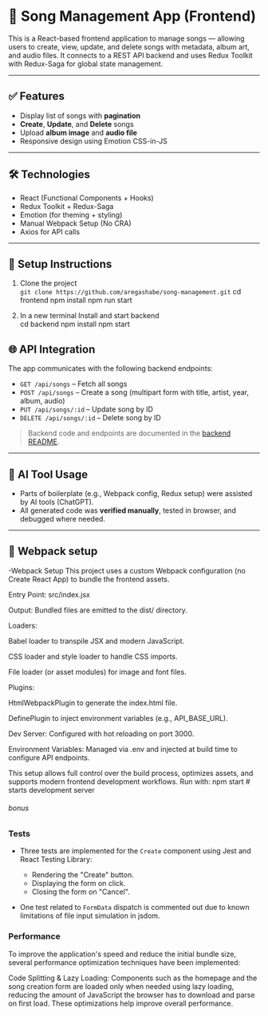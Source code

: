 # 🎵 Song Management App (Frontend)

This is a React-based frontend application to manage songs — allowing users to create, view, update, and delete songs with metadata, album art, and audio files. It connects to a REST API backend and uses Redux Toolkit with Redux-Saga for global state management.

---

## ✅ Features

- Display list of songs with **pagination**
- **Create**, **Update**, and **Delete** songs
- Upload **album image** and **audio file**
- Responsive design using Emotion CSS-in-JS

---

## 🛠 Technologies

- React  (Functional Components + Hooks)
- Redux Toolkit + Redux-Saga
- Emotion (for theming + styling)
- Manual Webpack Setup (No CRA)
- Axios for API calls

---

## 🚀 Setup Instructions

1. Clone the project  
   `git clone https://github.com/aregashabe/song-management.git`
   cd frontend
   npm install
  npm run start

2. In a new terminal Install and start backend   
cd backend
npm install
npm start

## 🌐 API Integration

The app communicates with the following backend endpoints:

- `GET /api/songs` – Fetch all songs  
- `POST /api/songs` – Create a song (multipart form with title, artist, year, album, audio)  
- `PUT /api/songs/:id` – Update song by ID  
- `DELETE /api/songs/:id` – Delete song by ID

> Backend code and endpoints are documented in the [backend README](../backend/README.md).

---

## 🧠 AI Tool Usage

- Parts of boilerplate (e.g., Webpack config, Redux setup) were assisted by AI tools (ChatGPT).
- All generated code was **verified manually**, tested in browser, and debugged where needed.

---

## 🧱 Webpack setup
-Webpack Setup
This project uses a custom Webpack configuration (no Create React App) to bundle the frontend assets.

Entry Point: src/index.jsx

Output: Bundled files are emitted to the dist/ directory.

Loaders:

Babel loader to transpile JSX and modern JavaScript.

CSS loader and style loader to handle CSS imports.

File loader (or asset modules) for image and font files.

Plugins:

HtmlWebpackPlugin to generate the index.html file.

DefinePlugin to inject environment variables (e.g., API_BASE_URL).

Dev Server: Configured with hot reloading on port 3000.

Environment Variables: Managed via .env and injected at build time to configure API endpoints.

This setup allows full control over the build process, optimizes assets, and supports modern frontend development workflows.
Run with:   npm  start   # starts development server


######      bonus


### Tests

- Three tests are implemented for the `Create` component using Jest and React Testing Library:
  - Rendering the "Create" button.
  - Displaying the form on click.
  - Closing the form on "Cancel".

- One test related to `FormData` dispatch is commented out due to known limitations of file input simulation in jsdom.


### Performance
To improve the application's speed and reduce the initial bundle size, several performance optimization techniques have been implemented:

Code Splitting & Lazy Loading:
Components such as the homepage and the song creation form are loaded only when needed using lazy loading, reducing the amount of JavaScript the browser has to download and parse on first load.
These optimizations help improve overall performance.












